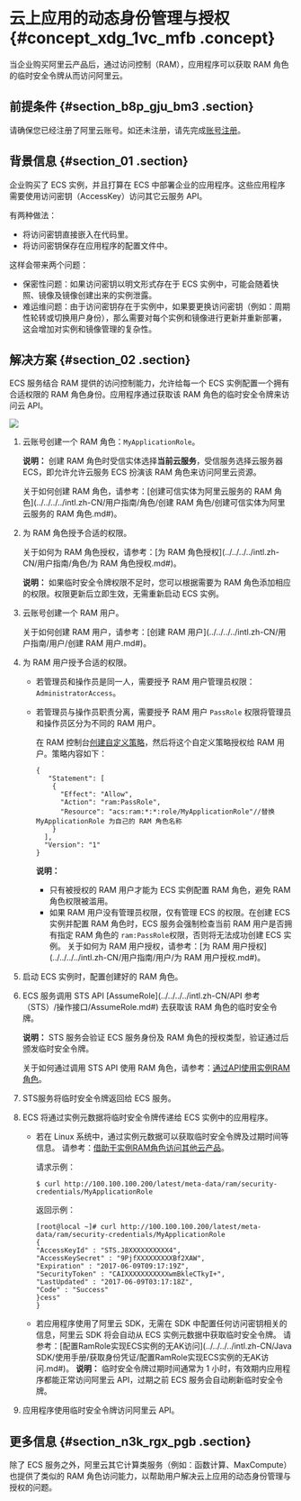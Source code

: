 # 云上应用的动态身份管理与授权 {#concept_xdg_1vc_mfb .concept}

当企业购买阿里云产品后，通过访问控制（RAM），应用程序可以获取 RAM 角色的临时安全令牌从而访问阿里云。

## 前提条件 {#section_b8p_gju_bm3 .section}

请确保您已经注册了阿里云账号。如还未注册，请先完成[账号注册](https://account.alibabacloud.com/register/intl_register.htm)。

## 背景信息 {#section_01 .section}

企业购买了 ECS 实例，并且打算在 ECS 中部署企业的应用程序。这些应用程序需要使用访问密钥（AccessKey）访问其它云服务 API。

有两种做法：

-   将访问密钥直接嵌入在代码里。
-   将访问密钥保存在应用程序的配置文件中。

这样会带来两个问题：

-   保密性问题：如果访问密钥以明文形式存在于 ECS 实例中，可能会随着快照、镜像及镜像创建出来的实例泄露。
-   难运维问题：由于访问密钥存在于实例中，如果要更换访问密钥（例如：周期性轮转或切换用户身份），那么需要对每个实例和镜像进行更新并重新部署，这会增加对实例和镜像管理的复杂性。

## 解决方案 {#section_02 .section}

ECS 服务结合 RAM 提供的访问控制能力，允许给每一个 ECS 实例配置一个拥有合适权限的 RAM 角色身份。应用程序通过获取该 RAM 角色的临时安全令牌来访问云 API。

![](http://static-aliyun-doc.oss-cn-hangzhou.aliyuncs.com/assets/img/23777/156168712914410_zh-CN.png)

1.  云账号创建一个 RAM 角色：`MyApplicationRole`。

    **说明：** 创建 RAM 角色时受信实体选择**当前云服务**，受信服务选择云服务器 ECS，即允许允许云服务 ECS 扮演该 RAM 角色来访问阿里云资源。

    关于如何创建 RAM 角色，请参考：[创建可信实体为阿里云服务的 RAM 角色](../../../../intl.zh-CN/用户指南/角色/创建 RAM 角色/创建可信实体为阿里云服务的 RAM 角色.md#)。

2.  为 RAM 角色授予合适的权限。

    关于如何为 RAM 角色授权，请参考：[为 RAM 角色授权](../../../../intl.zh-CN/用户指南/角色/为 RAM 角色授权.md#)。

    **说明：** 如果临时安全令牌权限不足时，您可以根据需要为 RAM 角色添加相应的权限。权限更新后立即生效，无需重新启动 ECS 实例。

3.  云账号创建一个 RAM 用户。

    关于如何创建 RAM 用户，请参考：[创建 RAM 用户](../../../../intl.zh-CN/用户指南/用户/创建 RAM 用户.md#)。

4.  为 RAM 用户授予合适的权限。

    -   若管理员和操作员是同一人，需要授予 RAM 用户管理员权限：`AdministratorAccess`。
    -   若管理员与操作员职责分离，需要授予 RAM 用户 `PassRole` 权限将管理员和操作员区分为不同的 RAM 用户。

        在 RAM 控制台[创建自定义策略](../../../../intl.zh-CN/用户指南/权限策略/自定义策略/创建自定义策略.md#)，然后将这个自定义策略授权给 RAM 用户。策略内容如下：

        ``` {#codeblock_gpr_z1n_pg0}
        {
           "Statement": [
            {
              "Effect": "Allow",
              "Action": "ram:PassRole",
              "Resource": "acs:ram:*:*:role/MyApplicationRole"//替换 MyApplicationRole 为自己的 RAM 角色名称
            }
          ],
          "Version": "1"
        }                
        ```

        **说明：** 

        -   只有被授权的 RAM 用户才能为 ECS 实例配置 RAM 角色，避免 RAM 角色权限被滥用。
        -   如果 RAM 用户没有管理员权限，仅有管理 ECS 的权限。在创建 ECS 实例并配置 RAM 角色时，ECS 服务会强制检查当前 RAM 用户是否拥有指定 RAM 角色的 `ram:PassRole`权限，否则将无法成功创建 ECS 实例。
    关于如何为 RAM 用户授权，请参考：[为 RAM 用户授权](../../../../intl.zh-CN/用户指南/用户/为 RAM 用户授权.md#)。

5.  启动 ECS 实例时，配置创建好的 RAM 角色。
6.  ECS 服务调用 STS API [AssumeRole](../../../../intl.zh-CN/API 参考（STS）/操作接口/AssumeRole.md#) 去获取该 RAM 角色的临时安全令牌。

    **说明：** STS 服务会验证 ECS 服务身份及 RAM 角色的授权类型，验证通过后颁发临时安全令牌。

    关于如何通过调用 STS API 使用 RAM 角色，请参考：[通过API使用实例RAM角色](../../../../intl.zh-CN/安全/实例RAM角色/通过API使用实例RAM角色.md#)。

7.  STS服务将临时安全令牌返回给 ECS 服务。
8.  ECS 将通过实例元数据将临时安全令牌传递给 ECS 实例中的应用程序。

    -   若在 Linux 系统中，通过实例元数据可以获取临时安全令牌及过期时间等信息。 请参考：[借助于实例RAM角色访问其他云产品](../../../../intl.zh-CN/最佳实践/借助于实例RAM角色访问其他云产品.md#)。

        请求示例：

        ``` {#codeblock_kvk_np2_qvt}
        $ curl http://100.100.100.200/latest/meta-data/ram/security-credentials/MyApplicationRole
        ```

        返回示例：

        ``` {#codeblock_iv7_1zi_jv8}
        [root@local ~]# curl http://100.100.100.200/latest/meta-data/ram/security-credentials/MyApplicationRole
        {
        "AccessKeyId" : "STS.J8XXXXXXXXXX4",
        "AccessKeySecret" : "9PjfXXXXXXXXXBf2XAW",
        "Expiration" : "2017-06-09T09:17:19Z",
        "SecurityToken" : "CAIXXXXXXXXXXXwmBkleCTkyI+",
        "LastUpdated" : "2017-06-09T03:17:18Z",
        "Code" : "Success"
        }cess"
        }
        ```

    -   若应用程序使用了阿里云 SDK，无需在 SDK 中配置任何访问密钥相关的信息，阿里云 SDK 将会自动从 ECS 实例元数据中获取临时安全令牌。 请参考：[配置RamRole实现ECS实例的无AK访问](../../../../intl.zh-CN/Java SDK/使用手册/获取身份凭证/配置RamRole实现ECS实例的无AK访问.md#)。
    **说明：** 临时安全令牌过期时间通常为 1 小时，有效期内应用程序都能正常访问阿里云 API，过期之前 ECS 服务会自动刷新临时安全令牌。

9.  应用程序使用临时安全令牌访问阿里云 API。

## 更多信息 {#section_n3k_rgx_pgb .section}

除了 ECS 服务之外，阿里云其它计算类服务（例如：函数计算、MaxCompute）也提供了类似的 RAM 角色访问能力，以帮助用户解决云上应用的动态身份管理与授权的问题。

